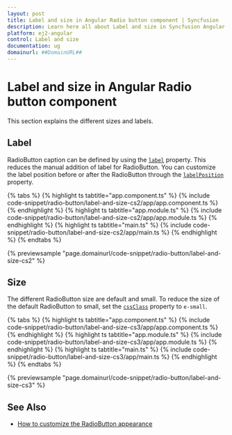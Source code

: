 ```yaml
---
layout: post
title: Label and size in Angular Radio button component | Syncfusion
description: Learn here all about Label and size in Syncfusion Angular Radio button component of Syncfusion Essential JS 2 and more.
platform: ej2-angular
control: Label and size 
documentation: ug
domainurl: ##DomainURL##
---
```


# Label and size in Angular Radio button component

This section explains the different sizes and labels.

## Label

RadioButton caption can be defined by using the [`label`](https://ej2.syncfusion.com/angular/documentation/api/radio-button#label) property. This reduces the manual addition
of label for RadioButton. You can customize the label position before or after the RadioButton
through the [`labelPosition`](https://ej2.syncfusion.com/angular/documentation/api/radio-button#labelposition) property.

{% tabs %}
{% highlight ts tabtitle="app.component.ts" %}
{% include code-snippet/radio-button/label-and-size-cs2/app/app.component.ts %}
{% endhighlight %}
{% highlight ts tabtitle="app.module.ts" %}
{% include code-snippet/radio-button/label-and-size-cs2/app/app.module.ts %}
{% endhighlight %}
{% highlight ts tabtitle="main.ts" %}
{% include code-snippet/radio-button/label-and-size-cs2/app/main.ts %}
{% endhighlight %}
{% endtabs %}
  
{% previewsample "page.domainurl/code-snippet/radio-button/label-and-size-cs2" %}

## Size

The different RadioButton size are default and small. To reduce the size of the default RadioButton to small,
set the [`cssClass`](https://ej2.syncfusion.com/angular/documentation/api/radio-button#cssclass) property to `e-small`.

{% tabs %}
{% highlight ts tabtitle="app.component.ts" %}
{% include code-snippet/radio-button/label-and-size-cs3/app/app.component.ts %}
{% endhighlight %}
{% highlight ts tabtitle="app.module.ts" %}
{% include code-snippet/radio-button/label-and-size-cs3/app/app.module.ts %}
{% endhighlight %}
{% highlight ts tabtitle="main.ts" %}
{% include code-snippet/radio-button/label-and-size-cs3/app/main.ts %}
{% endhighlight %}
{% endtabs %}
  
{% previewsample "page.domainurl/code-snippet/radio-button/label-and-size-cs3" %}

## See Also

* [How to customize the RadioButton appearance](./how-to/customize-radiobutton-appearance)
